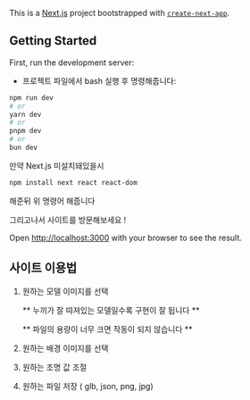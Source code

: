 This is a [Next.js](https://nextjs.org) project bootstrapped with [`create-next-app`](https://nextjs.org/docs/app/api-reference/cli/create-next-app).

## Getting Started

First, run the development server:

- 프로젝트 파일에서 bash 실행 후 명령해줍니다:
  
```bash
npm run dev
# or
yarn dev
# or
pnpm dev
# or
bun dev
```

만약 Next.js 미설치돼있을시
```bash
npm install next react react-dom

```
해준뒤 위 명령어 해줍니다

그리고나서 사이트를 방문해보세요 ! 

Open [http://localhost:3000](http://localhost:3000) with your browser to see the result.

## 사이트 이용법

1. 원하는 모델 이미지를 선택

   ** 누끼가 잘 따져있는 모델일수록 구현이 잘 됩니다 **
   
   ** 파일의 용량이 너무 크면 작동이 되지 않습니다 **
   
3. 원하는 배경 이미지를 선택
4. 원하는 조명 값 조절
5. 원하는 파일 저장 ( glb, json, png, jpg)
